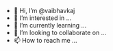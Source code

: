 - 👋 Hi, I’m @vaibhavkaj
- 👀 I’m interested in ...
- 🌱 I’m currently learning ...
- 💞️ I’m looking to collaborate on ...
- 📫 How to reach me ...

<!---
vaibhavkaj/vaibhavkaj is a ✨ special ✨ repository because its `README.md` (this file) appears on your GitHub profile.
You can click the Preview link to take a look at your changes.
--->
